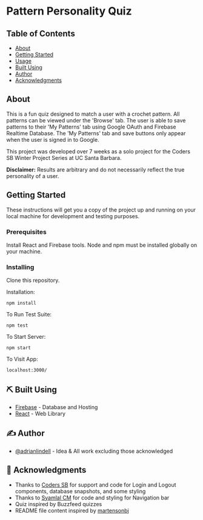# Pattern Personality Quiz

## Table of Contents

- [About](#about)
- [Getting Started](#getting_started)
- [Usage](#usage)
- [Built Using](#built_using)
- [Author](#author)
- [Acknowledgments](#acknowledgments)

## About <a name = "about"></a>

This is a fun quiz designed to match a user with a crochet pattern. All patterns can be viewed under the 'Browse' tab. The user is able to save patterns to their 'My Patterns' tab using Google OAuth and Firebase Realtime Database. The 'My Patterns' tab and save buttons only appear when the user is signed in to Google.

This project was developed over 7 weeks as a solo project for the Coders SB Winter Project Series at UC Santa Barbara.

**Disclaimer:** Results are arbitrary and do not necessarily reflect the true personality of a user.

## Getting Started <a name = "getting_started"></a>

These instructions will get you a copy of the project up and running on your local machine for development and testing purposes.

### Prerequisites

Install React and Firebase tools. Node and npm must be installed globally on your machine.

### Installing

Clone this repository.

Installation:

`npm install`

To Run Test Suite:

`npm test`

To Start Server:

`npm start`

To Visit App:

`localhost:3000/`

## ⛏️ Built Using <a name = "built_using"></a>

- [Firebase](https://www.mongodb.com/) - 
Database and Hosting
- [React](https://reactjs.org) - Web Library

## ✍️ Author <a name = "author"></a>

- [@adrianlindell](https://github.com/adrianlindell) - 
Idea & All work excluding those acknowledged

## 🎉 Acknowledgments <a name = "acknowledgments"></a>

- Thanks to [Coders SB](https://www.coderssb.com) for support and code for Login and Logout components, database snapshots, and some styling
- Thanks to [Syamlal CM](https://www.techomoro.com/how-to-create-a-multi-page-website-with-react-in-5-minutes/) for code and styling for Navigation bar
- Quiz inspired by Buzzfeed quizzes
- README file content inspired by [martensonbj](https://gist.github.com/martensonbj/6bf2ec2ed55f5be723415ea73c4557c4)